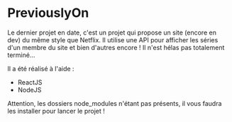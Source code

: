 # PreviouslyOn

Le dernier projet en date, c'est un projet qui propose un site (encore en dev) du même style que Netflix. 
Il utilise une API pour afficher les séries d'un membre du site et bien d'autres encore ! 
Il n'est hélas pas totalement terminé...


Il a été réalisé à l'aide : 
- ReactJS
- NodeJS

Attention, les dossiers node_modules n'étant pas présents, il vous faudra les installer pour lancer le projet !
